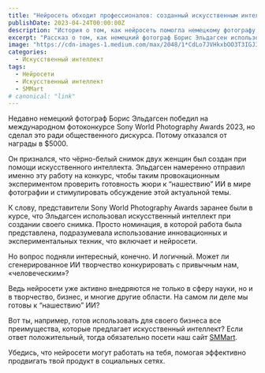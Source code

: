 ```yaml
---
title: "Нейросеть обходит профессионалов: созданный искусственным интеллектом снимок выиграл престижную премию"
publishDate: 2023-04-24T00:00:00Z
description: "История о том, как нейросеть помогла немецкому фотографу Борису Эльдагсену выиграть престижную фотографическую премию, вызвав обсуждение о роли искусственного интеллекта в мире фотографии."
excerpt: "Рассказ о том, как немецкий фотограф Борис Эльдагсен использовал искусственный интеллект для создания своего награжденного снимка на международном фотоконкурсе ..."
image: "https://cdn-images-1.medium.com/max/2048/1*CdLo7JVHkxbOO3T3IGJ34A.png"
categories:
  - Искусственный интеллект
tags:
  - Нейросети
  - Искусственный интеллект
  - SMMart
# canonical: "link"
--- 
```


Недавно немецкий фотограф Борис Эльдагсен победил на международном фотоконкурсе Sony World Photography Awards 2023, но сделал это ради общественного дискурса. Потому отказался от награды в $5000.

Он признался, что чёрно-белый снимок двух женщин был создан при помощи искусственного интеллекта. Эльдагсен намеренно отправил именно эту работу на конкурс, чтобы таким провокационным экспериментом проверить готовность жюри к “нашествию” ИИ в мире фотографии и стимулировать обсуждение этой актуальной темы.

К слову, представители Sony World Photography Awards заранее были в курсе, что Эльдагсен использовал искусственный интеллект при создании своего снимка. Просто номинация, в которой работа была представлена, подразумевала использование инновационных и экспериментальных техник, что включает и нейросети.

Но вопрос подняли интересный, конечно. И логичный. Может ли сгенерированное ИИ творчество конкурировать с привычным нам, «человеческим»?

Ведь нейросети уже активно внедряются не только в сферу науки, но и в творчество, бизнес, и многие другие области. На самом ли деле мы готовы к “нашествию” ИИ?

Вот ты, например, готов использовать для своего бизнеса все преимущества, которые предлагает искусственный интеллект? Если ответ положительный, тогда обязательно посети наш сайт [SMMart](https://www.smm.art/).

Убедись, что нейросети могут работать на тебя, помогая эффективно продвигать твой продукт в социальных сетях.
